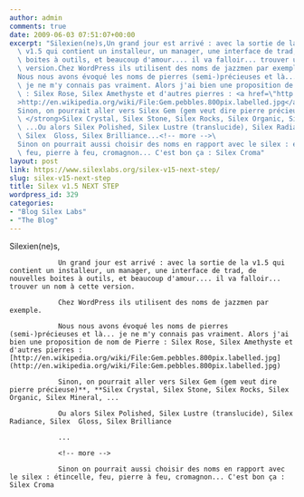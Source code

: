 ```yaml
---
author: admin
comments: true
date: 2009-06-03 07:51:07+00:00
excerpt: "Silexien(ne)s,Un grand jour est arrivé : avec la sortie de la\
  \ v1.5 qui contient un installeur, un manager, une interface de trad, de nouvelles\
  \ boites à outils, et beaucoup d'amour.... il va falloir... trouver un nom à cette\
  \ version.Chez WordPress ils utilisent des noms de jazzmen par exemple.\
  Nous nous avons évoqué les noms de pierres (semi-)précieuses et là...\
  \ je ne m'y connais pas vraiment. Alors j'ai bien une proposition de nom de Pierre\
  \ : Silex Rose, Silex Amethyste et d'autres pierres : <a href=\"http://en.wikipedia.org/wiki/File:Gem.pebbles.800pix.labelled.jpg\"\
  >http://en.wikipedia.org/wiki/File:Gem.pebbles.800pix.labelled.jpg</a>\
  Sinon, on pourrait aller vers Silex Gem (gem veut dire pierre précieuse)<strong>,\
  \ </strong>Silex Crystal, Silex Stone, Silex Rocks, Silex Organic, Silex Mineral,\
  \ ...Ou alors Silex Polished, Silex Lustre (translucide), Silex Radiance,\
  \ Silex  Gloss, Silex Brilliance...<!-- more -->\
  Sinon on pourrait aussi choisir des noms en rapport avec le silex : étincelle,\
  \ feu, pierre à feu, cromagnon... C'est bon ça : Silex Croma"
layout: post
link: https://www.silexlabs.org/silex-v15-next-step/
slug: silex-v15-next-step
title: Silex v1.5 NEXT STEP
wordpress_id: 329
categories:
- "Blog Silex Labs"
- "The Blog"
---
```


Silexien(ne)s,

				Un grand jour est arrivé : avec la sortie de la v1.5 qui contient un installeur, un manager, une interface de trad, de nouvelles boites à outils, et beaucoup d'amour.... il va falloir... trouver un nom à cette version.

				Chez WordPress ils utilisent des noms de jazzmen par exemple.

				Nous nous avons évoqué les noms de pierres (semi-)précieuses et là... je ne m'y connais pas vraiment. Alors j'ai bien une proposition de nom de Pierre : Silex Rose, Silex Amethyste et d'autres pierres : [http://en.wikipedia.org/wiki/File:Gem.pebbles.800pix.labelled.jpg](http://en.wikipedia.org/wiki/File:Gem.pebbles.800pix.labelled.jpg)

				Sinon, on pourrait aller vers Silex Gem (gem veut dire pierre précieuse)**, **Silex Crystal, Silex Stone, Silex Rocks, Silex Organic, Silex Mineral, ...

				Ou alors Silex Polished, Silex Lustre (translucide), Silex Radiance, Silex  Gloss, Silex Brilliance

				...

				<!-- more -->

				Sinon on pourrait aussi choisir des noms en rapport avec le silex : étincelle, feu, pierre à feu, cromagnon... C'est bon ça : Silex Croma
